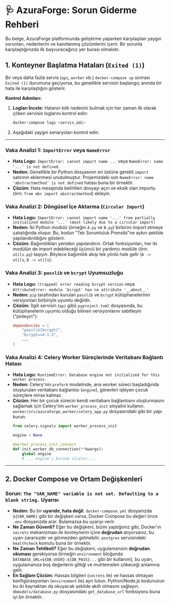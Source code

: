 # 🩺 AzuraForge: Sorun Giderme Rehberi

Bu belge, AzuraForge platformunda geliştirme yaparken karşılaşılan yaygın sorunları, nedenlerini ve kanıtlanmış çözümlerini içerir. Bir sorunla karşılaştığınızda ilk başvuracağınız yer burası olmalıdır.

## 1. Konteyner Başlatma Hataları (`Exited (1)`)

Bir veya daha fazla servis (`api`, `worker` vb.) `docker-compose up` sonrası `Exited (1)` durumuna geçiyorsa, bu genellikle servisin başlangıç anında bir hata ile karşılaştığını gösterir.

**Kontrol Adımları:**
1.  **Logları İncele:** Hatanın kök nedenini bulmak için her zaman ilk olarak çöken servisin loglarını kontrol edin:
    ```bash
    docker-compose logs <servis_adi>
    ```
2.  Aşağıdaki yaygın senaryoları kontrol edin.

---

### Vaka Analizi 1: `ImportError` veya `NameError`
*   **Hata Logu:** `ImportError: cannot import name ...` veya `NameError: name '...' is not defined`.
*   **Neden:** Genellikle bir Python dosyasının en üstüne gerekli `import` satırının eklenmesi unutulmuştur. Projemizdeki son `NameError: name 'abstractmethod' is not defined` hatası buna bir örnektir.
*   **Çözüm:** Hata mesajında belirtilen dosyayı açın ve eksik olan importu (örn: `from abc import abstractmethod`) ekleyin.

### Vaka Analizi 2: Döngüsel İçe Aktarma (`Circular Import`)
*   **Hata Logu:** `ImportError: cannot import name '...' from partially initialized module '...' (most likely due to a circular import)`
*   **Neden:** İki Python modülü (örneğin `A.py` ve `B.py`) birbirini import etmeye çalıştığında oluşur. Bu, kodun "Tek Sorumluluk Prensibi"ne aykırı şekilde yapılandırıldığını gösterir.
*   **Çözüm:** Bağımlılıkları yeniden yapılandırın. Ortak fonksiyonları, her iki modülün de import edebileceği üçüncü bir yardımcı modüle (örn: `utils.py`) taşıyın. Böylece bağımlılık akışı tek yönlü hale gelir (`A -> utils`, `B -> utils`).

### Vaka Analizi 3: `passlib` ve `bcrypt` Uyumsuzluğu
*   **Hata Logu:** `(trapped) error reading bcrypt version` veya `AttributeError: module 'bcrypt' has no attribute '__about__'`
*   **Neden:** `pip` tarafından kurulan `passlib` ve `bcrypt` kütüphanelerinin versiyonları birbiriyle uyumlu değildir.
*   **Çözüm:** İlgili servisin (`api` gibi) `pyproject.toml` dosyasında, bu kütüphanelerin uyumlu olduğu bilinen versiyonlarını sabitleyin ("pinleyin"):
    ```toml
    dependencies = [
        "passlib[bcrypt]",
        "bcrypt==4.1.3",
        ...
    ]
    ```

### Vaka Analizi 4: Celery Worker Süreçlerinde Veritabanı Bağlantı Hatası
*   **Hata Logu:** `RuntimeError: Database engine not initialized for this worker process.`
*   **Neden:** Celery'nin `prefork` modelinde, ana worker süreci başladığında oluşturulan veritabanı bağlantısı (`engine`), görevleri işleyen çocuk süreçlere miras kalmaz.
*   **Çözüm:** Her bir çocuk sürecin kendi veritabanı bağlantısını oluşturmasını sağlamak için Celery'nin `worker_process_init` sinyalini kullanın. `worker/src/azuraforge_worker/celery_app.py` dosyasındaki gibi bir yapı kurun:
    ```python
    from celery.signals import worker_process_init
    
    engine = None

    @worker_process_init.connect
    def init_worker_db_connection(**kwargs):
        global engine
        # ... engine'i burada oluştur ...
    ```

---

## 2. Docker Compose ve Ortam Değişkenleri

### Sorun: `The "VAR_NAME" variable is not set. Defaulting to a blank string.` Uyarısı
*   **Neden:** Bu bir **uyarıdır, hata değil**. `docker-compose.yml` dosyanızda `${VAR_NAME}` gibi bir değişken varsa, Docker Compose bu değeri önce `.env` dosyanızda arar. Bulamazsa bu uyarıyı verir.
*   **Ne Zaman Güvenli?** Eğer bu değişkeni, bizim yaptığımız gibi, Docker'ın `secrets` mekanizması ile konteynerin içine **doğrudan** atıyorsanız, bu uyarı zararsızdır ve görmezden gelinebilir. `postgres` servisindeki `healthcheck` komutu buna bir örnektir.
*   **Ne Zaman Tehlikeli?** Eğer bu değişkeni, uygulamanızın **doğrudan okuması** gerekiyorsa (örneğin `environment` bloğunda `DATABASE_URL=${DB_USER}:${DB_PASS}...` gibi bir kullanım), bu uyarı, uygulamanıza boş değerlerin gittiği ve muhtemelen çökeceği anlamına gelir.
*   **En Sağlam Çözüm:** Hassas bilgileri (`secrets` ile) ve hassas olmayan konfigürasyonları (`environment` ile) ayrı tutun. Python/Node.js kodunuzun bu iki kaynaktan da okuyacak şekilde akıllı olmasını sağlayın. `dbmodels/database.py` dosyasındaki `get_database_url` fonksiyonu buna iyi bir örnektir.